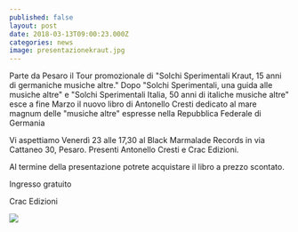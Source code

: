 ```yaml
---
published: false
layout: post
date: 2018-03-13T09:00:23.000Z
categories: news
image: presentazionekraut.jpg
---
```

Parte da Pesaro il Tour promozionale di "Solchi Sperimentali Kraut, 15 anni di germaniche musiche altre."
Dopo "Solchi Sperimentali, una guida alle musiche altre" e "Solchi Sperimentali Italia, 50 anni di italiche musiche altre" esce a fine Marzo il nuovo libro di Antonello Cresti dedicato al mare magnum delle "musiche altre" espresse nella Repubblica Federale di Germania

Vi aspettiamo Venerdì 23 alle 17,30 al Black Marmalade Records in via Cattaneo 30, Pesaro.
Presenti Antonello Cresti e Crac Edizioni.

Al termine della presentazione potrete acquistare il libro a prezzo scontato.

Ingresso gratuito

Crac Edizioni

![]({{site.baseurl}}/http://i64.tinypic.com/29fxzt0.jpg)

